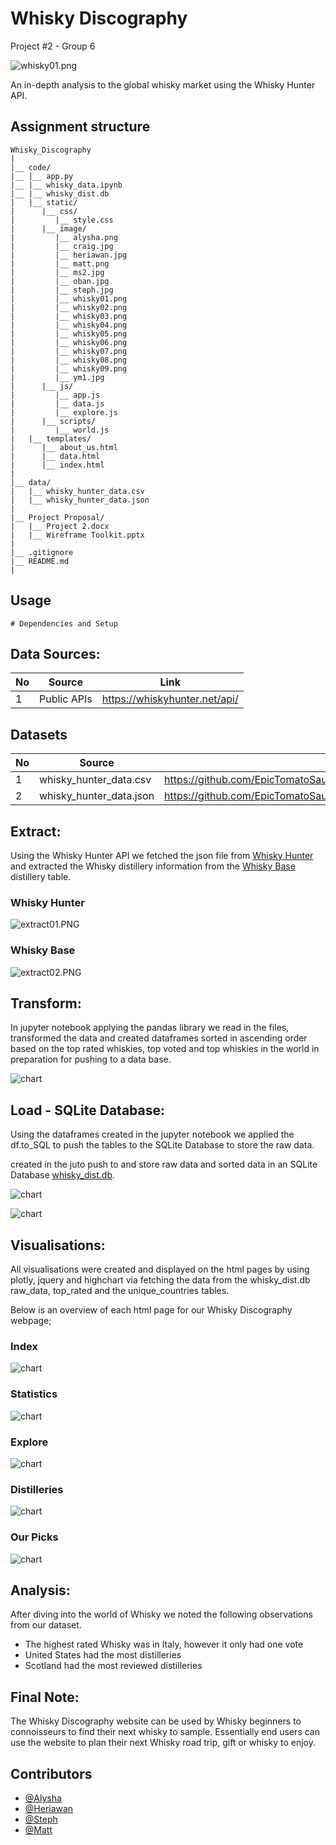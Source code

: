 # Whisky Discography
Project #2 - Group 6

![whisky01.png](https://github.com/EpicTomatoSauce/Whisky_Discography/blob/main/code/static/image/whisky01.png)

An in-depth analysis to the global whisky market using the Whisky Hunter API.

## Assignment structure
```
Whisky_Discography
| 
|__ code/
|__ |__ app.py
|__ |__ whisky_data.ipynb
|__ |__ whisky_dist.db
|   |__ static/
|      |__ css/
|         |__ style.css
|      |__ image/
|         |__ alysha.png
|         |__ craig.jpg
|         |__ heriawan.jpg
|         |__ matt.png
|         |__ ms2.jpg
|         |__ oban.jpg
|         |__ steph.jpg
|         |__ whisky01.png
|         |__ whisky02.png
|         |__ whisky03.png
|         |__ whisky04.png
|         |__ whisky05.png
|         |__ whisky06.png
|         |__ whisky07.png
|         |__ whisky08.png
|         |__ whisky09.png
|         |__ ym1.jpg
|      |__ js/
|         |__ app.js
|         |__ data.js
|         |__ explore.js
|      |__ scripts/
|         |__ world.js
|   |__ templates/
|      |__ about_us.html
|      |__ data.html
|      |__ index.html
|
|__ data/
|   |__ whisky_hunter_data.csv
|   |__ whisky_hunter_data.json
|
|__ Project Proposal/
|   |__ Project 2.docx
|   |__ Wireframe Toolkit.pptx
|
|__ .gitignore 
|__ README.md
| 

```

## Usage

```
# Dependencies and Setup

```

## Data Sources:

|No|Source|Link|
|-|-|-|
|1|Public APIs|https://whiskyhunter.net/api/|

## Datasets 

|No|Source|Link|
|-|-|-|
|1|whisky_hunter_data.csv|https://github.com/EpicTomatoSauce/Whisky_Discography/blob/main/data/whisky_hunter_data.csv|
|2|whisky_hunter_data.json|https://github.com/EpicTomatoSauce/Whisky_Discography/blob/main/data/whisky_hunter_data.json|

## Extract:

Using the Whisky Hunter API we fetched the json file from [Whisky Hunter](https://whiskyhunter.net/api/) and extracted the Whisky distillery information from the [Whisky Base](https://www.whiskybase.com/whiskies/distilleries) distillery table.

### Whisky Hunter
![extract01.PNG](https://github.com/EpicTomatoSauce/Whisky_Discography/blob/main/code/static/image/whisky01.png)

### Whisky Base
![extract02.PNG](https://github.com/EpicTomatoSauce/Whisky_Discography/blob/main/code/static/image/whisky01.png)

## Transform:

In jupyter notebook applying the pandas library we read in the files, transformed the data and created dataframes sorted in ascending order based on the top rated whiskies, top voted and top whiskies in the world in preparation for pushing to a data base.

![chart](https://github.com/EpicTomatoSauce/Whisky_Discography/blob/main/code/static/images/transform01.PNG)

## Load - SQLite Database:

Using the dataframes created in the jupyter notebook we applied the df.to_SQL to push the tables to the SQLite Database to store the raw data.

 created in the juto push to and store raw data and sorted data in an SQLite Database [whisky_dist.db](https://github.com/EpicTomatoSauce/Whisky_Discography/blob/main/code/whisky_dist.db).

![chart](https://github.com/EpicTomatoSauce/Whisky_Discography/blob/main/code/static/images/sqlitedb01.PNG)

![chart](https://github.com/EpicTomatoSauce/Whisky_Discography/blob/main/code/static/images/sqlitedb02.PNG)

## Visualisations:

All visualisations were created and displayed on the html pages by using plotly, jquery and highchart via fetching the data from the whisky_dist.db raw_data, top_rated and the unique_countries tables.

Below is an overview of each html page for our Whisky Discography webpage;

### Index

![chart](https://github.com/EpicTomatoSauce/Whisky_Discography/blob/main/code/static/images/index.PNG)

### Statistics

![chart](https://github.com/EpicTomatoSauce/Whisky_Discography/blob/main/code/static/images/statistics.PNG)

### Explore

![chart](https://github.com/EpicTomatoSauce/Whisky_Discography/blob/main/code/static/images/explore.PNG)

### Distilleries

![chart](https://github.com/EpicTomatoSauce/Whisky_Discography/blob/main/code/static/images/distilleries.PNG)

### Our Picks

![chart](https://github.com/EpicTomatoSauce/Whisky_Discography/blob/main/code/static/images/XXX.PNG)

## Analysis:

After diving into the world of Whisky we noted the following observations from our dataset.

* The highest rated Whisky was in Italy, however it only had one vote
* United States had the most distilleries 
* Scotland had the most reviewed distilleries  

## Final Note:

The Whisky Discography website can be used by Whisky beginners to connoisseurs to find their next whisky to sample. Essentially end users can use the website to plan their next Whisky road trip, gift or whisky to enjoy.


## Contributors
- [@Alysha](https://github.com/alysnow)
- [@Heriawan](https://github.com/xxx)
- [@Steph](https://github.com/sSalvs)
- [@Matt](https://github.com/EpicTomatoSauce)
